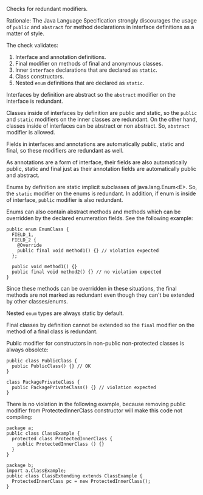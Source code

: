 Checks for redundant modifiers.

Rationale: The Java Language Specification strongly discourages the
usage of `public` and `abstract` for method declarations in interface
definitions as a matter of style.

The check validates:

1.  Interface and annotation definitions.
2.  Final modifier on methods of final and anonymous classes.
3.  Inner `interface` declarations that are declared as `static`.
4.  Class constructors.
5.  Nested `enum` definitions that are declared as `static`.

Interfaces by definition are abstract so the `abstract` modifier on the
interface is redundant.

Classes inside of interfaces by definition are public and static, so the
`public` and `static` modifiers on the inner classes are redundant. On
the other hand, classes inside of interfaces can be abstract or non
abstract. So, `abstract` modifier is allowed.

Fields in interfaces and annotations are automatically public, static
and final, so these modifiers are redundant as well.

As annotations are a form of interface, their fields are also
automatically public, static and final just as their annotation fields
are automatically public and abstract.

Enums by definition are static implicit subclasses of
java.lang.Enum\<E\>. So, the `static` modifier on the enums is
redundant. In addition, if enum is inside of interface, `public`
modifier is also redundant.

Enums can also contain abstract methods and methods which can be
overridden by the declared enumeration fields. See the following
example:

    public enum EnumClass {
      FIELD_1,
      FIELD_2 {
        @Override
        public final void method1() {} // violation expected
      };

      public void method1() {}
      public final void method2() {} // no violation expected
    }
            

Since these methods can be overridden in these situations, the final
methods are not marked as redundant even though they can\'t be extended
by other classes/enums.

Nested `enum` types are always static by default.

Final classes by definition cannot be extended so the `final` modifier
on the method of a final class is redundant.

Public modifier for constructors in non-public non-protected classes is
always obsolete:

    public class PublicClass {
      public PublicClass() {} // OK
    }

    class PackagePrivateClass {
      public PackagePrivateClass() {} // violation expected
    }
            

There is no violation in the following example, because removing public
modifier from ProtectedInnerClass constructor will make this code not
compiling:

    package a;
    public class ClassExample {
      protected class ProtectedInnerClass {
        public ProtectedInnerClass () {}
      }
    }

    package b;
    import a.ClassExample;
    public class ClassExtending extends ClassExample {
      ProtectedInnerClass pc = new ProtectedInnerClass();
    }